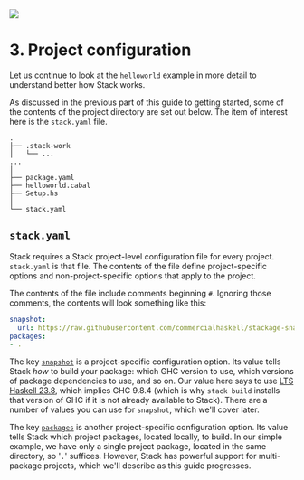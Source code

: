 <div class="hidden-warning"><a href="https://docs.haskellstack.org/"><img src="https://cdn.jsdelivr.net/gh/commercialhaskell/stack/doc/img/hidden-warning.svg"></a></div>

# 3. Project configuration

Let us continue to look at the `helloworld` example in more detail to understand
better how Stack works.

As discussed in the previous part of this guide to getting started, some of the
contents of the project directory are set out below. The item of interest here
is the `stack.yaml` file.

~~~text
.
├── .stack-work
│   └── ...
...
│
├── package.yaml
├── helloworld.cabal
├── Setup.hs
│
└── stack.yaml
~~~

## `stack.yaml`

Stack requires a Stack project-level configuration file for every project.
`stack.yaml` is that file. The contents of the file define project-specific
options and non-project-specific options that apply to the project.

The contents of the file include comments beginning `#`. Ignoring those
comments, the contents will look something like this:

~~~yaml
snapshot:
  url: https://raw.githubusercontent.com/commercialhaskell/stackage-snapshots/master/lts/23/8.yaml
packages:
- .
~~~

The key [`snapshot`](../configure/yaml/project.md#snapshot) is a
project-specific configuration option. Its value tells Stack *how* to build your
package: which GHC version to use, which versions of package dependencies to
use, and so on. Our value here says to use
[LTS Haskell 23.8](https://www.stackage.org/lts-23.8), which implies GHC 9.8.4
(which is why `stack build` installs that version of GHC if it is not already
available to Stack). There are a number of values you can use for `snapshot`,
which we'll cover later.

The key [`packages`](../configure/yaml/project.md#packages) is another
project-specific configuration option. Its value tells Stack which project
packages, located locally, to build. In our simple example, we have only a
single project package, located in the same directory, so '`.`' suffices.
However, Stack has powerful support for multi-package projects, which we'll
describe as this guide progresses.
